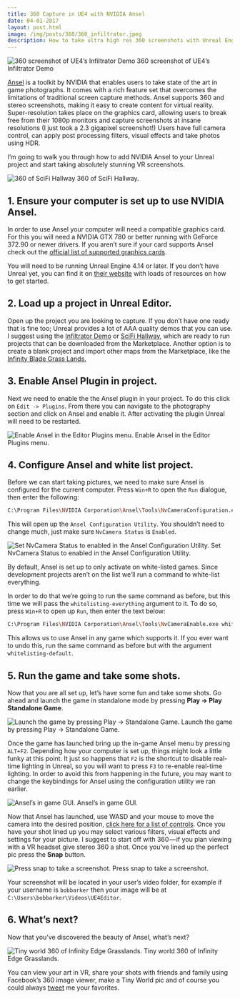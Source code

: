 ```yaml
---
title: 360 Capture in UE4 with NVIDIA Ansel
date: 04-01-2017
layout: post.html
image: /img/posts/360/360_infiltrator.jpeg
description: How to take ultra high res 360 screenshots with Unreal Engine.
---
```


![360 screenshot of UE4’s Infiltrator Demo](/img/posts/360/360_infiltrator.jpeg)
<span class="subtitle">360 screenshot of UE4’s Infiltrator Demo</span>

[Ansel][ansel] is a toolkit by NVIDIA that enables users to take state of the art in game photographs. It comes with a rich feature set that overcomes the limitations of traditional screen capture methods. Ansel supports 360 and stereo screenshots, making it easy to create content for virtual reality. Super-resolution takes place on the graphics card, allowing users to break free from their 1080p monitors and capture screenshots at insane resolutions (I just took a 2.3 gigapixel screenshot!) Users have full camera control, can apply post processing filters, visual effects and take photos using HDR.

I’m going to walk you through how to add NVIDIA Ansel to your Unreal project and start taking absolutely stunning VR screenshots.

![360 of SciFi Hallway](/img/posts/360/360_hall.jpeg)
<span class="subtitle">360 of SciFi Hallway.</span>

## 1. Ensure your computer is set up to use NVIDIA Ansel.

In order to use Ansel your computer will need a compatible graphics card. For this you will need a NVIDIA GTX 780 or better running with GeForce 372.90 or newer drivers. If you aren’t sure if your card supports Ansel check out the [official list of supported graphics cards][gpu].

You will need to be running Unreal Engine 4.14 or later. If you don’t have Unreal yet, you can find it on [their website][ue4] with loads of resources on how to get started.


## 2. Load up a project in Unreal Editor.


Open up the project you are looking to capture. If you don’t have one ready that is fine too; Unreal provides a lot of AAA quality demos that you can use. I suggest using the [Infiltrator Demo][infiltrator] or [SciFi Hallway][hallway], which are ready to run projects that can be downloaded from the Marketplace. Another option is to create a blank project and import other maps from the Marketplace, like the [Infinity Blade Grass Lands.][grasslands]


## 3. Enable Ansel Plugin in project.

Next we need to enable the the Ansel plugin in your project. To do this click on `Edit -> Plugins`. From there you can navigate to the photography section and click on Ansel and enable it. After activating the plugin Unreal will need to be restarted.

![Enable Ansel in the Editor Plugins menu.](/img/posts/360/360_plugin.png)
<span class="subtitle">Enable Ansel in the Editor Plugins menu.</span>

## 4. Configure Ansel and white list project.

Before we can start taking pictures, we need to make sure Ansel is configured for the current computer. Press `Win+R` to open the `Run` dialogue, then enter the following:

```bash
C:\Program Files\NVIDIA Corporation\Ansel\Tools\NvCameraConfiguration.exe
```

This will open up the `Ansel Configuration Utility`. You shouldn’t need to change much, just make sure `NvCamera Status` is `Enabled`.


![Set NvCamera Status to enabled in the Ansel Configuration Utility.](/img/posts/360/360_config.png)
<span class="subtitle">Set NvCamera Status to enabled in the Ansel Configuration Utility.</span>


By default, Ansel is set up to only activate on white-listed games. Since development projects aren’t on the list we’ll run a command to white-list everything.

In order to do that we’re going to run the same command as before, but this time we will pass the `whitelisting-everything` argument to it. To do so, press `Win+R` to open up `Run`, then enter the text below:

```bash
C:\Program Files\NVIDIA Corporation\Ansel\Tools\NvCameraEnable.exe whitelisting-everything
```

This allows us to use Ansel in any game which supports it. If you ever want to undo this, run the same command as before but with the argument `whitelisting-default`.


## 5. Run the game and take some shots.

Now that you are all set up, let’s have some fun and take some shots. Go ahead and launch the game in standalone mode by pressing **Play -> Play Standalone Game**.

![Launch the game by pressing Play -> Standalone Game.](/img/posts/360/360_standalone.png)
<span class="subtitle">Launch the game by pressing Play -> Standalone Game.</span>

Once the game has launched bring up the in-game Ansel menu by pressing `ALT+F2`. Depending how your computer is set up, things might look a little funky at this point. It just so happens that `F2` is the shortcut to disable real-time lighting in Unreal, so you will want to press `F3` to re-enable real-time lighting. In order to avoid this from happening in the future, you may want to change the keybindings for Ansel using the configuration utility we ran earlier.


![Ansel’s in game GUI.](/img/posts/360/360_settings.png)
<span class="subtitle">Ansel’s in game GUI.</span>

Now that Ansel has launched, use WASD and your mouse to move the camera into the desired position, [click here for a list of controls][controls]. Once you have your shot lined up you may select various filters, visual effects and settings for your picture. I suggest to start off with 360 — if you plan viewing with a VR headset give stereo 360 a shot. Once you’ve lined up the perfect pic press the **Snap** button.


![Press snap to take a screenshot.](/img/posts/360/360_snap.png)
<span class="subtitle">Press snap to take a screenshot.</span>

Your screenshot will be located in your user’s video folder, for example if your username is `bobbarker` then your image will be at `C:\Users\bobbarker\Videos\UE4Editor`.


## 6. What’s next?

Now that you’ve discovered the beauty of Ansel, what’s next?

![Tiny world 360 of Infinity Edge Grasslands.](/img/posts/360/360_tinyplanet.jpeg)
<span class="subtitle">Tiny world 360 of Infinity Edge Grasslands.</span>


You can view your art in VR, share your shots with friends and family using Facebook’s 360 image viewer, make a Tiny World pic and of course you could always [tweet][tweet] me your favorites.


[tweet]:https://twitter.com/jordanmajd
[gpu]:https://www.geforce.com/hardware/technology/ansel/supported-gpus
[ue4]:https://www.unrealengine.com/en-US/what-is-unreal-engine-4
[ansel]:https://www.geforce.com/hardware/technology/ansel
[infiltrator]:https://www.unrealengine.com/marketplace/infiltrator-demo
[grasslands]:https://www.unrealengine.com/marketplace/infinity-blade-plain-lands
[hallway]:https://www.unrealengine.com/marketplace/scifi-hallway
[controls]:https://docs.unrealengine.com/latest/INT/Engine/Plugins/Ansel/Testing/index.html
